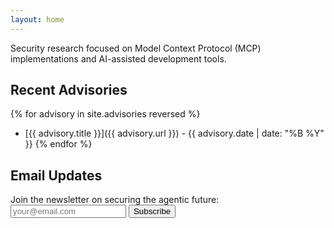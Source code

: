 ```yaml
---
layout: home
---
```


Security research focused on Model Context Protocol (MCP) implementations and AI-assisted development tools.

## Recent Advisories

{% for advisory in site.advisories reversed %}
- [{{ advisory.title }}]({{ advisory.url }}) - {{ advisory.date | date: "%B %Y" }}
{% endfor %}

## Email Updates

<!-- Buttondown signup form -->
<form
  action="https://buttondown.email/api/emails/embed-subscribe/mcpsecurityresearch"
  method="post"
  target="popupwindow"
  onsubmit="window.open('https://buttondown.email/mcpsecurityresearch', 'popupwindow')"
  class="embeddable-buttondown-form"
>
  <label for="bd-email">Join the newsletter on securing the agentic future:</label>
  <input type="email" name="email" id="bd-email" placeholder="your@email.com" />
  <input type="submit" value="Subscribe" />
</form>